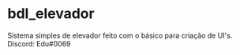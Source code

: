 # bdl_elevador
Sistema simples de elevador feito com o básico para criação de UI's. Discord: Edu#0069
